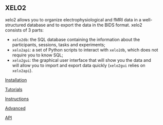 ## XELO2

xelo2 allows you to organize electrophysiological and fMRI data in a well-structured database and to export the data in the BIDS format.
xelo2 consists of 3 parts:
  - `xelo2db`: the SQL database containing the information about the participants, sessions, tasks and experiments;
  - `xelo2api`: a set of Python scripts to interact with `xelo2db`, which does not require you to know SQL;
  - `xelo2gui`: the graphical user interface that will show you the data and will allow you to import and export data quickly (`xelo2gui` relies on `xelo2api`).

[Installation](installation.md)

[Tutorials](tutorial.md)

[Instructions](instructions.md)

[Advanced](advanced.md)

[API](xelo2/index.html)
